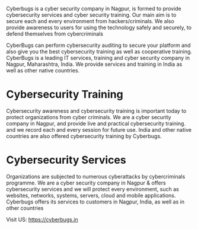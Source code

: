 Cyberbugs is a cyber security company in Nagpur,  is formed to provide cybersecurity services and cyber security training. Our main aim is to secure each and every environment from hackers/criminals.
We also provide awareness to users for using the technology safely and securely, to defend themselves from cybercriminals

CyberBugs can perform cybersecurity auditing to secure your platform and also give you the best cybersecurity training as well as cooperative training.
CyberBugs is a leading IT services, training and cyber security company in Nagpur, Maharashtra, India. We provide services and training in India as well as other native countries.

Cybersecurity Training
========================
Cybersecurity awareness and cybersecurity training is important today to protect organizations from cyber criminals. We are a cyber security company in Nagpur, and provide live and practical cybersecurity training.
and we record each and every session for future use. India and other native countries are also offered cybersecurity training by Cyberbugs. 


Cybersecurity Services 
========================
Organizations are subjected to numerous cyberattacks by cybercriminals  programme. We are a cyber security company in Nagpur &  offers cybersecurity services and we will protect every environment, such as websites, networks, systems, servers, cloud and mobile applications. 
Cyberbugs offers its services to customers in Nagpur, India, as well as in other countries 



Visit US: https://cyberbugs.in
